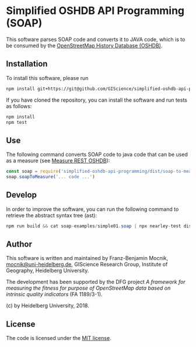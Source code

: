 # Simplified OSHDB API Programming (SOAP)

This software parses SOAP code and converts it to JAVA code, which is to be consumed by the [OpenStreetMap History Database (OSHDB)](???).

## Installation

To install this software, please run

```bash
npm install git+https://git@github.com/GIScience/simplified-oshdb-api-programming.git
```

If you have cloned the repository, you can install the software and run tests as follows:

```bash
npm install
npm test
```

## Use

The following command converts SOAP code to java code that can be used as a measure (see [Measure REST OSHDB](???)):

```javascript
const soap = require('simplified-oshdb-api-programming/dist/soap-to-measure')
soap.soapToMeasure('... code ...')
```

## Develop

In order to improve the software, you can run the following command to retrieve the abstract syntax tree (ast):

```java
npm run build && cat soap-examples/simple01.soap | npx nearley-test dist/soap-grammar.js --quiet
```

## Author

This software is written and maintained by Franz-Benjamin Mocnik, <mocnik@uni-heidelberg.de>, GIScience Research Group, Institute of Geography, Heidelberg University.

The development has been supported by the DFG project *A framework for measuring the fitness for purpose of OpenStreetMap data based on intrinsic quality indicators* (FA 1189/3-1).

(c) by Heidelberg University, 2018.

## License

The code is licensed under the [MIT license](https://github.com/giscience/measures-rest-oshdb/blob/master/LICENSE).
